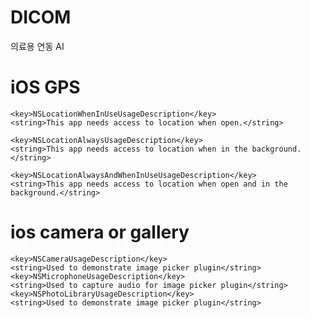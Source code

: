 # DICOM
의료용 연동 AI


# iOS GPS
	<key>NSLocationWhenInUseUsageDescription</key>
	<string>This app needs access to location when open.</string>

	<key>NSLocationAlwaysUsageDescription</key>
	<string>This app needs access to location when in the background.</string>

	<key>NSLocationAlwaysAndWhenInUseUsageDescription</key>
	<string>This app needs access to location when open and in the background.</string>	


# ios camera or gallery
	<key>NSCameraUsageDescription</key>
	<string>Used to demonstrate image picker plugin</string>
	<key>NSMicrophoneUsageDescription</key>
	<string>Used to capture audio for image picker plugin</string>
	<key>NSPhotoLibraryUsageDescription</key>
	<string>Used to demonstrate image picker plugin</string>
